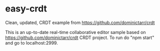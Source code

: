 # easy-crdt
Clean, updated, CRDT example from https://github.com/dominictarr/crdt

This is an up-to-date real-time collaborative editor sample based on https://github.com/dominictarr/crdt CRDT project.
To run do "npm start" and go to localhost:2999.